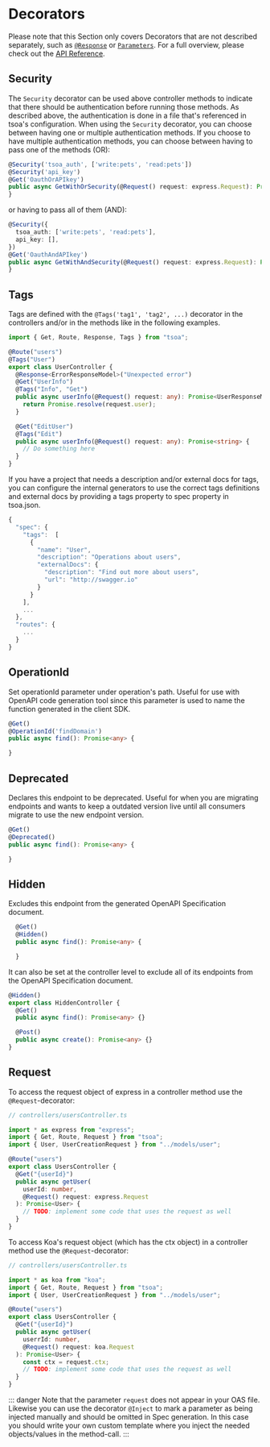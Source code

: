 # Decorators

Please note that this Section only covers Decorators that are not described separately, such as [`@Response`]("error-handling") or [`Parameters`]("getting-started").
For a full overview, please check out the [API Reference](https://tsoa-community.github.io/reference/interfaces/_index_.config.html).

## Security

The `Security` decorator can be used above controller methods to indicate that there should be authentication before running those methods. As described above, the authentication is done in a file that's referenced in tsoa's configuration. When using the `Security` decorator, you can choose between having one or multiple authentication methods. If you choose to have multiple authentication methods, you can choose between having to pass one of the methods (OR):

```ts
@Security('tsoa_auth', ['write:pets', 'read:pets'])
@Security('api_key')
@Get('OauthOrAPIkey')
public async GetWithOrSecurity(@Request() request: express.Request): Promise<any> {
}
```

or having to pass all of them (AND):

```ts
@Security({
  tsoa_auth: ['write:pets', 'read:pets'],
  api_key: [],
})
@Get('OauthAndAPIkey')
public async GetWithAndSecurity(@Request() request: express.Request): Promise<any> {
}
```

## Tags

Tags are defined with the `@Tags('tag1', 'tag2', ...)` decorator in the controllers and/or in the methods like in the following examples.

```ts
import { Get, Route, Response, Tags } from "tsoa";

@Route("users")
@Tags("User")
export class UserController {
  @Response<ErrorResponseModel>("Unexpected error")
  @Get("UserInfo")
  @Tags("Info", "Get")
  public async userInfo(@Request() request: any): Promise<UserResponseModel> {
    return Promise.resolve(request.user);
  }

  @Get("EditUser")
  @Tags("Edit")
  public async userInfo(@Request() request: any): Promise<string> {
    // Do something here
  }
}
```

If you have a project that needs a description and/or external docs for tags, you can configure the internal generators to use the correct tags definitions and external docs by providing a tags property to spec property in tsoa.json.

```js
{
  "spec": {
    "tags":  [
      {
        "name": "User",
        "description": "Operations about users",
        "externalDocs": {
          "description": "Find out more about users",
          "url": "http://swagger.io"
        }
      }
    ],
    ...
  },
  "routes": {
    ...
  }
}
```

## OperationId

Set operationId parameter under operation's path.
Useful for use with OpenAPI code generation tool since this parameter is used to name the function generated in the client SDK.

```ts
@Get()
@OperationId('findDomain')
public async find(): Promise<any> {

}
```

## Deprecated

Declares this endpoint to be deprecated. Useful for when you are migrating endpoints and wants to keep a outdated
version live until all consumers migrate to use the new endpoint version.

```ts
@Get()
@Deprecated()
public async find(): Promise<any> {

}
```

## Hidden

Excludes this endpoint from the generated OpenAPI Specification document.

```ts
  @Get()
  @Hidden()
  public async find(): Promise<any> {

  }
```

It can also be set at the controller level to exclude all of its endpoints from the OpenAPI Specification document.

```ts
@Hidden()
export class HiddenController {
  @Get()
  public async find(): Promise<any> {}

  @Post()
  public async create(): Promise<any> {}
}
```

## Request

To access the request object of express in a controller method use the `@Request`-decorator:

```typescript
// controllers/usersController.ts

import * as express from "express";
import { Get, Route, Request } from "tsoa";
import { User, UserCreationRequest } from "../models/user";

@Route("users")
export class UsersController {
  @Get("{userId}")
  public async getUser(
    userId: number,
    @Request() request: express.Request
  ): Promise<User> {
    // TODO: implement some code that uses the request as well
  }
}
```

To access Koa's request object (which has the ctx object) in a controller method use the `@Request`-decorator:

```typescript
// controllers/usersController.ts

import * as koa from "koa";
import { Get, Route, Request } from "tsoa";
import { User, UserCreationRequest } from "../models/user";

@Route("users")
export class UsersController {
  @Get("{userId}")
  public async getUser(
    userrId: number,
    @Request() request: koa.Request
  ): Promise<User> {
    const ctx = request.ctx;
    // TODO: implement some code that uses the request as well
  }
}
```

::: danger
Note that the parameter `request` does not appear in your OAS file.
Likewise you can use the decorator `@Inject` to mark a parameter as being injected manually and should be omitted in Spec generation.
In this case you should write your own custom template where you inject the needed objects/values in the method-call.
:::
